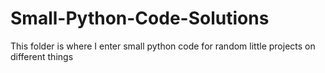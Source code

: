 # Small-Python-Code-Solutions
This folder is where I enter small python code for random little projects on different things
